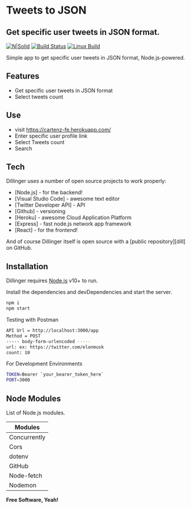 # Tweets to JSON
## Get specific user tweets in JSON format.

[![N|Solid](https://cdn.iconscout.com/icon/free/png-128/nodejs-2-226035.png)](https://nodejs.org/en/)
[![Build Status](https://travis-ci.org/joemccann/dillinger.svg?branch=master)](#) [![Linux Build](https://badgen.net/travis/atom/watcher/master?label=Linux)](#)

Simple app to get specific user tweets in JSON format,
Node.js-powered.

## Features
- Get  specific user tweets in JSON format
- Select tweets count

## Use
- visit https://cartenz-fe.herokuapp.com/
- Enter specific user profile link
- Select Tweets count 
- Search

## Tech

Dillinger uses a number of open source projects to work properly:

- [Node.js] - for the backend!
- [Visual Studio Code] - awesome text editor
- [Twitter Developer API] - API 
- [Github] - versioning
- [Heroku] - awesome Cloud Application Platform
- [Express] - fast node.js network app framework
- [React] - for the frontend!

And of course Dillinger itself is open source with a [public repository][dill]
 on GitHub.

## Installation

Dillinger requires [Node.js](https://nodejs.org/) v10+ to run.

Install the dependencies and devDependencies and start the server.

```sh
npm i
npm start
```

Testing with Postman
```sh
API Url = http://localhost:3000/app
Method = POST
----- body-form-urlencoded -----
url: ex: https://twitter.com/elonmusk
count: 10
```
For Development Environments

```sh
TOKEN=Bearer `your_bearer_token_here`
PORT=3000
```

## Node Modules

List of Node.js modules.

| Modules |
| ------ | 
| Concurrently |
| Cors |
| dotenv |
| GitHub |
| Node-fetch |
| Nodemon |



**Free Software, Yeah!**

